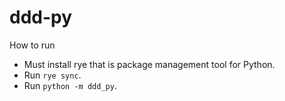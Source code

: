 # ddd-py

How to run
- Must install rye that is package management tool for Python.
- Run `rye sync`.
- Run `python -m ddd_py`.